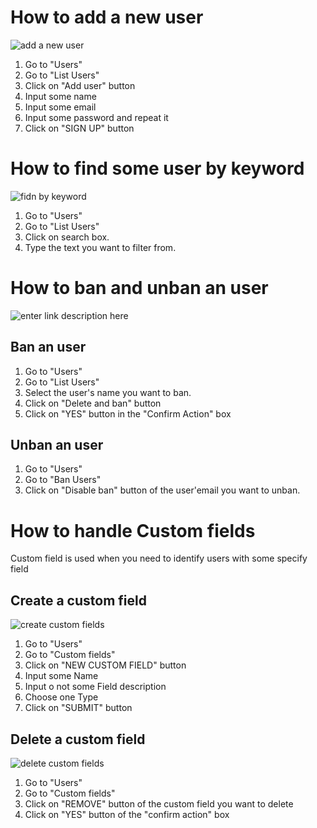 
How to add a new user
=======
![add a new user]()

 1. Go to "Users"
 2. Go to "List Users"
 3. Click on "Add user" button
 4. Input some name
 5. Input some email
 6. Input some password and repeat it
 7. Click on "SIGN UP" button

How to find some user by keyword
=======

![fidn by keyword]()

 1. Go to "Users"
 2. Go to "List Users"
 3. Click on search box.
 4. Type the text you want to filter from.

How to ban and unban an user
=======
![enter link description here](https://s3.amazonaws.com/opensupports/wiki-images/BanEmail.gif)

## Ban an user ##
 1. Go to "Users"
 2. Go to "List Users"
 3. Select the user's name you want to ban.
 4. Click on "Delete and ban" button
 5. Click on "YES" button in the "Confirm Action" box
 ## Unban an user ##
 1. Go to "Users"
 2. Go to "Ban Users"
 3. Click on "Disable ban" button of the  user'email you want to unban.

How to handle Custom fields
=======

Custom field is used when you need to identify users with some specify field

## Create a custom field ##

![create custom fields ]()

 1. Go to "Users"
 2. Go to "Custom fields"
 3. Click on "NEW CUSTOM FIELD" button
 4. Input some Name 
 5. Input o not some Field description
 6. Choose one Type
 7. Click on "SUBMIT" button

 ## Delete a custom field ##

 ![delete custom fields ]()

  1. Go to "Users"
  2. Go to "Custom fields"
  3. Click on "REMOVE" button of the custom field you want to delete
  4. Click on "YES" button of the "confirm action" box
